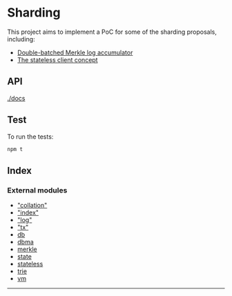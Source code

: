 
Sharding
========

This project aims to implement a PoC for some of the sharding proposals, including:

*   [Double-batched Merkle log accumulator](https://ethresear.ch/t/double-batched-merkle-log-accumulator/571)
*   [The stateless client concept](https://ethresear.ch/t/the-stateless-client-concept/172)

API
---

[./docs](./docs/README.md)

Test
----

To run the tests:

```sh
npm t
```

## Index

### External modules

* ["collation"](modules/_collation_.md)
* ["index"](modules/_index_.md)
* ["log"](modules/_log_.md)
* ["tx"](modules/_tx_.md)
* [db](modules/db.md)
* [dbma](modules/dbma.md)
* [merkle](modules/merkle.md)
* [state](modules/state.md)
* [stateless](modules/stateless.md)
* [trie](modules/trie.md)
* [vm](modules/vm.md)

---


